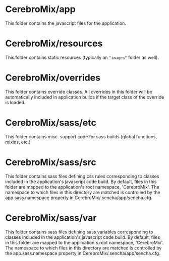 # CerebroMix/app

This folder contains the javascript files for the application.

# CerebroMix/resources

This folder contains static resources (typically an `"images"` folder as well).

# CerebroMix/overrides

This folder contains override classes. All overrides in this folder will be 
automatically included in application builds if the target class of the override
is loaded.

# CerebroMix/sass/etc

This folder contains misc. support code for sass builds (global functions, 
mixins, etc.)

# CerebroMix/sass/src

This folder contains sass files defining css rules corresponding to classes
included in the application's javascript code build.  By default, files in this 
folder are mapped to the application's root namespace, 'CerebroMix'. The
namespace to which files in this directory are matched is controlled by the
app.sass.namespace property in CerebroMix/.sencha/app/sencha.cfg. 

# CerebroMix/sass/var

This folder contains sass files defining sass variables corresponding to classes
included in the application's javascript code build.  By default, files in this 
folder are mapped to the application's root namespace, 'CerebroMix'. The
namespace to which files in this directory are matched is controlled by the
app.sass.namespace property in CerebroMix/.sencha/app/sencha.cfg. 
